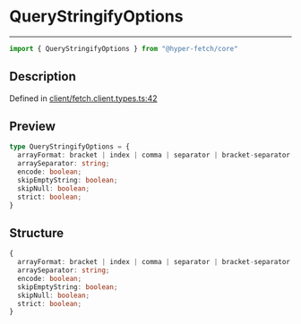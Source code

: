 

# QueryStringifyOptions

<div class="api-docs__separator" data-reactroot="">

---

</div><div class="api-docs__import" data-reactroot="">

```ts
import { QueryStringifyOptions } from "@hyper-fetch/core"
```

</div><div class="api-docs__section">

## Description

</div><div class="api-docs__description"><span class="api-docs__do-not-parse">



</span></div><p class="api-docs__definition">

Defined in [client/fetch.client.types.ts:42](https://github.com/BetterTyped/hyper-fetch/blob/2ce105c7/packages/core/src/client/fetch.client.types.ts#L42)

</p><div class="api-docs__section">

## Preview

</div><div class="api-docs__preview type">

```ts
type QueryStringifyOptions = {
  arrayFormat: bracket | index | comma | separator | bracket-separator | none; 
  arraySeparator: string; 
  encode: boolean; 
  skipEmptyString: boolean; 
  skipNull: boolean; 
  strict: boolean; 
}
```

</div><div class="api-docs__section">

## Structure

</div><div class="api-docs__returns">

```ts
{
  arrayFormat: bracket | index | comma | separator | bracket-separator | none;
  arraySeparator: string;
  encode: boolean;
  skipEmptyString: boolean;
  skipNull: boolean;
  strict: boolean;
}
```

</div>